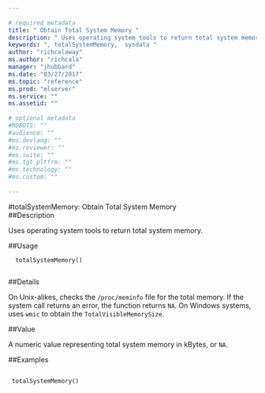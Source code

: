 ```yaml
--- 
 
# required metadata 
title: " Obtain Total System Memory " 
description: " Uses operating system tools to return total system memory. " 
keywords: ", totalSystemMemory,  sysdata " 
author: "richcalaway"
ms.author: "richcala" 
manager: "jhubbard" 
ms.date: "03/27/2017" 
ms.topic: "reference" 
ms.prod: "mlserver" 
ms.service: "" 
ms.assetid: "" 
 
# optional metadata 
#ROBOTS: "" 
#audience: "" 
#ms.devlang: "" 
#ms.reviewer: "" 
#ms.suite: "" 
#ms.tgt_pltfrm: "" 
#ms.technology: "" 
#ms.custom: "" 
 
--- 
```

 
 
 #totalSystemMemory:  Obtain Total System Memory  
 ##Description
 
Uses operating system tools to return total system memory.
 
 
 ##Usage

```   
  totalSystemMemory()
 
```
 
 ##Details
 
On Unix-alikes, checks the `/proc/meminfo` file for the total memory. If the system call
returns an error, the function returns `NA`. On Windows
systems, uses `wmic` to obtain the `TotalVisibleMemorySize`.
 
 
 ##Value
 
A numeric value representing total system memory in kBytes, or `NA`.
 

 
 

 
 
 
 
 ##Examples

 ```
   
  totalSystemMemory()
 
```
 
 
 
 
 
 
